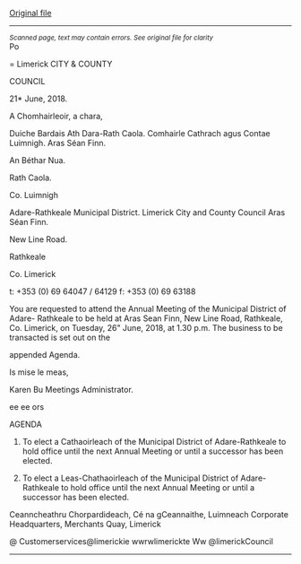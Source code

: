 [Original file](https://www.limerick.ie/sites/default/files/media/documents/2018-06/00%20Agenda%20Annual%20Meeting%2026th%20June%202018.pdf)

---
*<small>Scanned page, text may contain errors. See original file for clarity</small>*  
Po

=
Limerick
CITY & COUNTY

COUNCIL

21* June, 2018.

A Chomhairleoir, a chara,

Duiche Bardais Ath Dara-Rath Caola.
Comhairle Cathrach agus Contae Luimnigh.
Aras Séan Finn.

An Béthar Nua.

Rath Caola.

Co. Luimnigh

Adare-Rathkeale Municipal District.
Limerick City and County Council
Aras Séan Finn.

New Line Road.

Rathkeale

Co. Limerick

t: +353 (0) 69 64047 / 64129
f: +353 (0) 69 63188

You are requested to attend the Annual Meeting of the Municipal District of Adare-
Rathkeale to be held at Aras Sean Finn, New Line Road, Rathkeale, Co. Limerick, on
Tuesday, 26" June, 2018, at 1.30 p.m. The business to be transacted is set out on the

appended Agenda.

Is mise le meas,

Karen Bu
Meetings Administrator.

ee ee ors

AGENDA

1. To elect a Cathaoirleach of the Municipal District of Adare-Rathkeale to hold
office until the next Annual Meeting or until a successor has been elected.

2. To elect a Leas-Chathaoirleach of the Municipal District of Adare-Rathkeale to hold
office until the next Annual Meeting or until a successor has been elected.

Ceanncheathru Chorpardideach, Cé na gCeannaithe, Luimneach
Corporate Headquarters, Merchants Quay, Limerick

@ Customerservices@limerickie
 wwrwlimerickte
Ww @limerickCouncil


---
